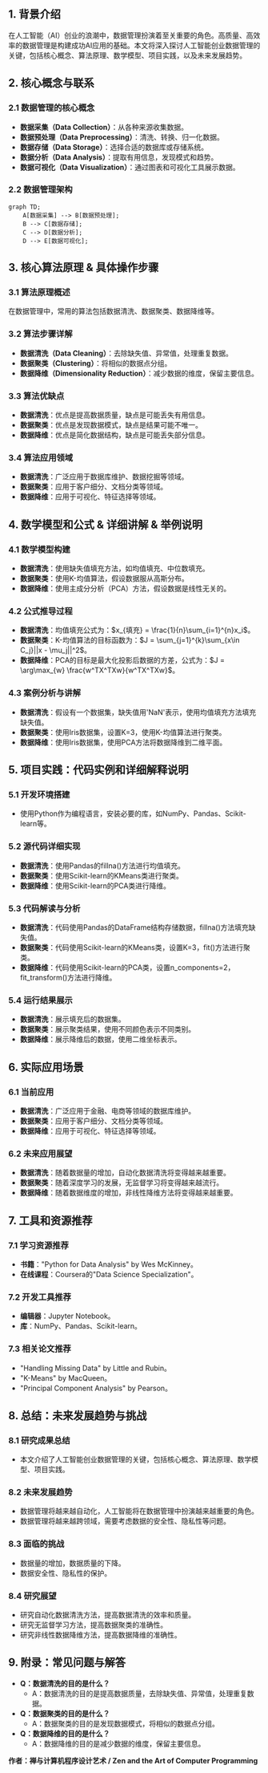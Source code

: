                  

## 1. 背景介绍

在人工智能（AI）创业的浪潮中，数据管理扮演着至关重要的角色。高质量、高效率的数据管理是构建成功AI应用的基础。本文将深入探讨人工智能创业数据管理的关键，包括核心概念、算法原理、数学模型、项目实践，以及未来发展趋势。

## 2. 核心概念与联系

### 2.1 数据管理的核心概念

- **数据采集（Data Collection）**：从各种来源收集数据。
- **数据预处理（Data Preprocessing）**：清洗、转换、归一化数据。
- **数据存储（Data Storage）**：选择合适的数据库或存储系统。
- **数据分析（Data Analysis）**：提取有用信息，发现模式和趋势。
- **数据可视化（Data Visualization）**：通过图表和可视化工具展示数据。

### 2.2 数据管理架构

```mermaid
graph TD;
    A[数据采集] --> B[数据预处理];
    B --> C[数据存储];
    C --> D[数据分析];
    D --> E[数据可视化];
```

## 3. 核心算法原理 & 具体操作步骤

### 3.1 算法原理概述

在数据管理中，常用的算法包括数据清洗、数据聚类、数据降维等。

### 3.2 算法步骤详解

- **数据清洗（Data Cleaning）**：去除缺失值、异常值，处理重复数据。
- **数据聚类（Clustering）**：将相似的数据点分组。
- **数据降维（Dimensionality Reduction）**：减少数据的维度，保留主要信息。

### 3.3 算法优缺点

- **数据清洗**：优点是提高数据质量，缺点是可能丢失有用信息。
- **数据聚类**：优点是发现数据模式，缺点是结果可能不唯一。
- **数据降维**：优点是简化数据结构，缺点是可能丢失部分信息。

### 3.4 算法应用领域

- **数据清洗**：广泛应用于数据库维护、数据挖掘等领域。
- **数据聚类**：应用于客户细分、文档分类等领域。
- **数据降维**：应用于可视化、特征选择等领域。

## 4. 数学模型和公式 & 详细讲解 & 举例说明

### 4.1 数学模型构建

- **数据清洗**：使用缺失值填充方法，如均值填充、中位数填充。
- **数据聚类**：使用K-均值算法，假设数据服从高斯分布。
- **数据降维**：使用主成分分析（PCA）方法，假设数据是线性无关的。

### 4.2 公式推导过程

- **数据清洗**：均值填充公式为：$x_{填充} = \frac{1}{n}\sum_{i=1}^{n}x_i$。
- **数据聚类**：K-均值算法的目标函数为：$J = \sum_{j=1}^{k}\sum_{x\in C_j}||x - \mu_j||^2$。
- **数据降维**：PCA的目标是最大化投影后数据的方差，公式为：$J = \arg\max_{w} \frac{w^TX^TXw}{w^TX^TXw}$。

### 4.3 案例分析与讲解

- **数据清洗**：假设有一个数据集，缺失值用'NaN'表示，使用均值填充方法填充缺失值。
- **数据聚类**：使用Iris数据集，设置K=3，使用K-均值算法进行聚类。
- **数据降维**：使用Iris数据集，使用PCA方法将数据降维到二维平面。

## 5. 项目实践：代码实例和详细解释说明

### 5.1 开发环境搭建

- 使用Python作为编程语言，安装必要的库，如NumPy、Pandas、Scikit-learn等。

### 5.2 源代码详细实现

- **数据清洗**：使用Pandas的fillna()方法进行均值填充。
- **数据聚类**：使用Scikit-learn的KMeans类进行聚类。
- **数据降维**：使用Scikit-learn的PCA类进行降维。

### 5.3 代码解读与分析

- **数据清洗**：代码使用Pandas的DataFrame结构存储数据，fillna()方法填充缺失值。
- **数据聚类**：代码使用Scikit-learn的KMeans类，设置K=3，fit()方法进行聚类。
- **数据降维**：代码使用Scikit-learn的PCA类，设置n_components=2，fit_transform()方法进行降维。

### 5.4 运行结果展示

- **数据清洗**：展示填充后的数据集。
- **数据聚类**：展示聚类结果，使用不同颜色表示不同类别。
- **数据降维**：展示降维后的数据，使用二维坐标表示。

## 6. 实际应用场景

### 6.1 当前应用

- **数据清洗**：广泛应用于金融、电商等领域的数据库维护。
- **数据聚类**：应用于客户细分、文档分类等领域。
- **数据降维**：应用于可视化、特征选择等领域。

### 6.2 未来应用展望

- **数据清洗**：随着数据量的增加，自动化数据清洗将变得越来越重要。
- **数据聚类**：随着深度学习的发展，无监督学习将变得越来越流行。
- **数据降维**：随着数据维度的增加，非线性降维方法将变得越来越重要。

## 7. 工具和资源推荐

### 7.1 学习资源推荐

- **书籍**："Python for Data Analysis" by Wes McKinney。
- **在线课程**：Coursera的"Data Science Specialization"。

### 7.2 开发工具推荐

- **编辑器**：Jupyter Notebook。
- **库**：NumPy、Pandas、Scikit-learn。

### 7.3 相关论文推荐

- "Handling Missing Data" by Little and Rubin。
- "K-Means" by MacQueen。
- "Principal Component Analysis" by Pearson。

## 8. 总结：未来发展趋势与挑战

### 8.1 研究成果总结

- 本文介绍了人工智能创业数据管理的关键，包括核心概念、算法原理、数学模型、项目实践。

### 8.2 未来发展趋势

- 数据管理将越来越自动化，人工智能将在数据管理中扮演越来越重要的角色。
- 数据管理将越来越跨领域，需要考虑数据的安全性、隐私性等问题。

### 8.3 面临的挑战

- 数据量的增加，数据质量的下降。
- 数据安全性、隐私性的保护。

### 8.4 研究展望

- 研究自动化数据清洗方法，提高数据清洗的效率和质量。
- 研究无监督学习方法，提高数据聚类的准确性。
- 研究非线性数据降维方法，提高数据降维的准确性。

## 9. 附录：常见问题与解答

- **Q：数据清洗的目的是什么？**
  - A：数据清洗的目的是提高数据质量，去除缺失值、异常值，处理重复数据。
- **Q：数据聚类的目的是什么？**
  - A：数据聚类的目的是发现数据模式，将相似的数据点分组。
- **Q：数据降维的目的是什么？**
  - A：数据降维的目的是减少数据的维度，保留主要信息。

**作者：禅与计算机程序设计艺术 / Zen and the Art of Computer Programming**

